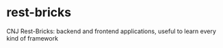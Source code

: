 # rest-bricks
CNJ Rest-Bricks: backend and frontend applications, useful to learn every kind of framework

